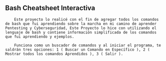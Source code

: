 ## Bash Cheatsheet Interactiva

		Este proyecto lo realicé con el fin de agregar todos los comandos de bash que fui aprendiendo sobre la marcha en mi camino de aprender Pentesting y Cyberseguridad, Este Proyecto lo hice con utilizando el lenguaje de bash y contiene información simplificada de los comandos que fui aprendiendo y ejemplos.

		Funciona como un buscador de comandos y al iniciar el programa, te saldrán tres opciones: 1 ( Buscar un Comando en Específico ), 2 ( Mostrar todos los comandos Aprendidos ), 3 ( Salir ). 

				
